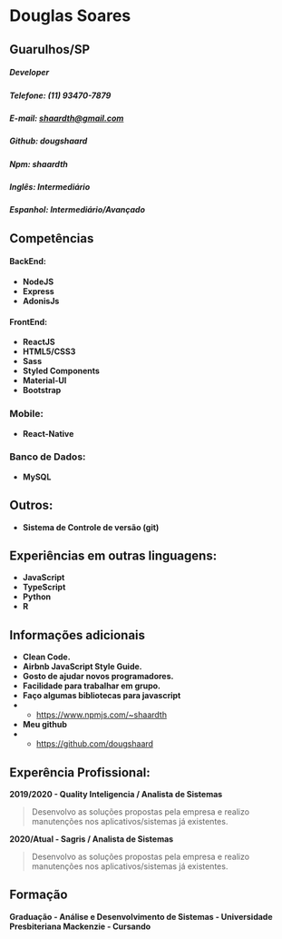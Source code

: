 # Douglas Soares
## Guarulhos/SP

##### Developer
##### Telefone: (11) 93470-7879

##### E-mail: shaardth@gmail.com

##### Github: **dougshaard**
##### Npm: **shaardth**

##### Inglês: Intermediário 
##### Espanhol: Intermediário/Avançado

## Competências
#### BackEnd:

- **NodeJS**
- **Express**
- **AdonisJs**

#### FrontEnd:

- **ReactJS**
- **HTML5/CSS3**
- **Sass**
- **Styled Components** 
- **Material-UI**
- **Bootstrap**

### Mobile:
- **React-Native**

### Banco de Dados:
- **MySQL**

## Outros:
- **Sistema de Controle de versão (git)**

## Experiências em outras linguagens:

- **JavaScript**
- **TypeScript**
- **Python**
- **R**

## Informações adicionais
- **Clean Code.**
- **Airbnb JavaScript Style Guide.**
- **Gosto de ajudar novos programadores.**
- **Facilidade para trabalhar em grupo.**
- **Faço algumas bibliotecas para javascript**
- - https://www.npmjs.com/~shaardth
- **Meu github**
- - https://github.com/dougshaard

## Experência Profissional:
**2019/2020 - Quality Inteligencia / Analista de Sistemas**
> Desenvolvo as soluções propostas pela empresa e realizo manutenções nos aplicativos/sistemas já existentes.


**2020/Atual - Sagris / Analista de Sistemas**
> Desenvolvo as soluções propostas pela empresa e realizo manutenções nos aplicativos/sistemas já existentes.


## Formação
**Graduação - Análise e Desenvolvimento de Sistemas - Universidade Presbiteriana Mackenzie - Cursando**
